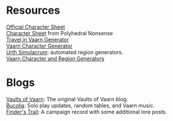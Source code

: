 # Resources

[Official Character Sheet](https://drive.google.com/drive/folders/1Exq2dq0bUgPiwBy4PDvj1sSRHO7SIQB1)  
[Character Sheet](https://polyhedralnonsense.com/2022/02/13/vaults-of-vaarn-a-custom-character-sheet-for-an-osr-science-fantasy-game/) from Polyhedral Nonsense  
[Travel in Vaarn Generator](https://perchance.org/travelinvaarn)  
[Vaarn Character Generator](https://perchance.org/vaarnpcgen)   
[Urth Simulacrum](https://gulluthgulch.itch.io/urth-simulacrum): automated region generators.   
[Vaarn Character and Region Generators](https://vaarn-generators.vercel.app/)

# Blogs <!-- {docsify-ignore} -->

[Vaults of Vaarn](https://vaultsofvaarn.com/): The original Vaults of Vaarn blog.  
[Bucolia](https://bucoliablog.wordpress.com/): Solo play updates, random tables, and Vaarn music.   
[Finder's Trail](https://finderstrails.tumblr.com/): A campaign record with some additional lore posts. 
